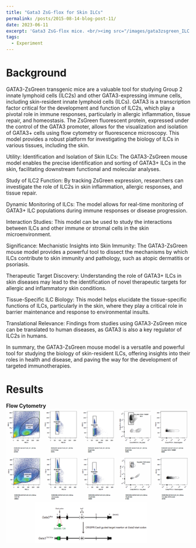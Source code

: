 ```yaml
---
title: "Gata3 ZsG-flox for Skin ILCs"
permalink: /posts/2015-08-14-blog-post-11/
date: 2023-06-11
excerpt: 'Gata3 ZsG-flox mice. <br/><img src="/images/gata3zsgreen_ILC.png">'
tags:
  - Experiment
---
```


Background
======
GATA3-ZsGreen transgenic mice are a valuable tool for studying Group 2 innate lymphoid cells (ILC2s) and other GATA3-expressing immune cells, including skin-resident innate lymphoid cells (ILCs). GATA3 is a transcription factor critical for the development and function of ILC2s, which play a pivotal role in immune responses, particularly in allergic inflammation, tissue repair, and homeostasis. The ZsGreen fluorescent protein, expressed under the control of the GATA3 promoter, allows for the visualization and isolation of GATA3+ cells using flow cytometry or fluorescence microscopy. This model provides a robust platform for investigating the biology of ILCs in various tissues, including the skin.

Utility:
Identification and Isolation of Skin ILCs: The GATA3-ZsGreen mouse model enables the precise identification and sorting of GATA3+ ILCs in the skin, facilitating downstream functional and molecular analyses.

Study of ILC2 Function: By tracking ZsGreen expression, researchers can investigate the role of ILC2s in skin inflammation, allergic responses, and tissue repair.

Dynamic Monitoring of ILCs: The model allows for real-time monitoring of GATA3+ ILC populations during immune responses or disease progression.

Interaction Studies: This model can be used to study the interactions between ILCs and other immune or stromal cells in the skin microenvironment.

Significance:
Mechanistic Insights into Skin Immunity: The GATA3-ZsGreen mouse model provides a powerful tool to dissect the mechanisms by which ILCs contribute to skin immunity and pathology, such as atopic dermatitis or psoriasis.

Therapeutic Target Discovery: Understanding the role of GATA3+ ILCs in skin diseases may lead to the identification of novel therapeutic targets for allergic and inflammatory skin conditions.

Tissue-Specific ILC Biology: This model helps elucidate the tissue-specific functions of ILCs, particularly in the skin, where they play a critical role in barrier maintenance and response to environmental insults.

Translational Relevance: Findings from studies using GATA3-ZsGreen mice can be translated to human diseases, as GATA3 is also a key regulator of ILC2s in humans.

In summary, the GATA3-ZsGreen mouse model is a versatile and powerful tool for studying the biology of skin-resident ILCs, offering insights into their roles in health and disease, and paving the way for the development of targeted immunotherapies.

Results
======
**Flow Cytometry**<br/><img src="/images/gata3zsgreen_ILC.png"><br/>




